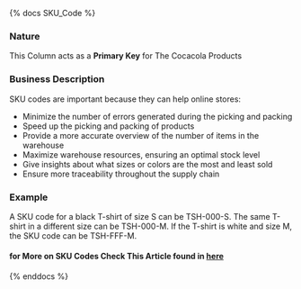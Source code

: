 {% docs SKU_Code %}

### Nature
This Column acts as a **Primary Key** for The Cocacola Products 


### Business Description  

SKU codes are important because they can help online stores:

* Minimize the number of errors generated during the picking and packing
* Speed up the picking and packing of products
* Provide a more accurate overview of the number of items in the warehouse
* Maximize warehouse resources, ensuring an optimal stock level
* Give insights about what sizes or colors are the most and least sold
* Ensure more traceability throughout the supply chain

### Example
A SKU code for a black T-shirt of size S can be TSH-000-S. The same T-shirt in a different size can be TSH-000-M. If the T-shirt is white and size M, the SKU code can be TSH-FFF-M.


#### for More on SKU Codes Check This Article found in  [here](https://outvio.com/blog/what-is-a-sku-code/)



{% enddocs %}